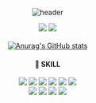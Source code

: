 <div align="center">
  
![header](https://capsule-render.vercel.app/api?type=waving&color=auto&height=200&section=header&text=HAEMI%20PARK&fontSize=50)
  
<a href="mailto:hmpark042@gmail.com"><img src="https://img.shields.io/badge/Gmail-EA4335?style=flat-square&logo=Gmail&logoColor=white&link=mailto:hmpark042@gmail.com"/></a> 
<a href="https://velog.io/@nyamnyam"><img src="https://img.shields.io/badge/Velog-20C997?style=flat-square&logo=Velog&logoColor=white&link=https://velog.io/@nyamnyam"/></a>  
<br>
[![Anurag's GitHub stats](https://github-readme-stats.vercel.app/api?username=hm-park-dev&show_icons=true&theme=calm)
](https://github.com/anuraghazra/github-readme-stats)
</div>

<div align="center">
  <h4>📖 SKILL</h4>
</div>
  
<div align="center">
  <img src="https://img.shields.io/badge/Java-007396?style=flat-square&logo=Java&logoColor=white"> 
  <img src="https://img.shields.io/badge/Spring-6DB33F?style=flat-square&logo=Spring&logoColor=white"/> 
  <img src="https://img.shields.io/badge/Python-3776AB?style=flat-square&logo=Python&logoColor=white">
  <img src="https://img.shields.io/badge/C++-00599C?style=flat-square&logo=C%2B%2B&logoColor=white"> 
  <img src="https://img.shields.io/badge/C-A8B9CC?style=flat-square&logo=C&logoColor=white">
  <img src="https://img.shields.io/badge/MySQL-4479A1?style=flat-square&logo=MySql&logoColor=white">
  
  <br>
  <img src="https://img.shields.io/badge/VSCode-007ACC?style=flat-square&logo=VisualStudioCode&logoColor=white"> 
  <img src="https://img.shields.io/badge/IntelliJ-000000?style=flat-square&logo=IntelliJIDEA&logoColor=white"> 
  <img src="https://img.shields.io/badge/Eclipse-2C2255?style=flat-square&logo=EclipseIDE&logoColor=white"> 
  <img src="https://img.shields.io/badge/Github-181717?style=flat-square&logo=Github&logoColor=white"> 
</div>
